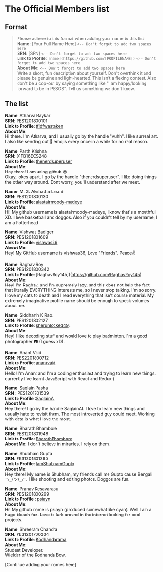 # The Official Members list

## Format
> Please adhere to this format when adding your name to this list  
> **Name**: [Your Full Name Here]  `<-- Don't forget to add two spaces here`  
**SRN**: [SRN]  `<-- Don't forget to add two spaces here`  
**Link to Profile**: `[name](https://github.com/[PROFILENAME])`  `<-- Don't forget to add two spaces here`  
**About Me**:  `<-- Don't forget to add two spaces here`  
Write a short, fun description about yourself. Don't overthink it and please be genuine and light-hearted.
This isn't a flexing contest.
Also don't be a cop-out by saying something like "I am happy/looking forward to be in PESOS".
Tell us something we don't know.

## The list

**Name**: Atharva Raykar  
**SRN**: PES1201800101  
**Link to Profile**: [tfidfwastaken](https://github.com/tfidfwastaken)  
**About Me**:  
Hi there. I'm Atharva, and I usually go by the handle "vuhh". I like surreal art. I also like sending out :melon: emojis every once in a while for no real reason.

**Name**: Parth Krishna  
**SRN**: 01FB16ECS248  
**Link to Profile**: [thenerdsuperuser](https://github.com/thenerdsuperuser)  
**About Me**:  
Hey there! I am using github :stuck_out_tongue:   
Okay, jokes apart. I go by the handle "thenerdsuperuser". I like doing things the other way around. Dont worry, you'll understand after we meet.

**Name**: M. S. Akshatha Laxmi    
**SRN**: PES1201800130  
**Link to Profile**: [alastairmoody-madeye](https://github.com/alastairmoody-madeye)  
**About Me**:    
Hi! My github username is alastairmoody-madeye, I know that's a mouthful XD. I love basketball and doggos. Also if you couldn't tell by my username, I am a Potterhead

**Name**: Vishwas Badiger  
**SRN**: PES1201801609  
**Link to Profile**: [vishwas36](https://github.com/vishwas36)  
**About Me**:  
Hey! My GitHub username is vishwas36, Love "Friends". Peace✌️

**Name**:  Raghav Roy  
**SRN**:  PES1201800342  
**Link to Profile**:  [RaghavRoy145]((https://github.com/RaghavRoy145)  
**About Me**:  
Hey! I'm Raghav, and I'm supremely lazy, and this does not help the fact that literally EVERYTHING interests me, so I never stop talking. I'm so sorry. I love my cats to death and I read everything that isn't course material. My extremely imaginative profile name should be enough to speak volumes about me.   

**Name**: Siddharth K Rao.   
**SRN**: PES1201802127   
**Link to Profile**: [sherunlocked49](https://github.com/sherunlocked49).   
**About Me**:   
Hey! I like decoding stuff and would love to play badminton. I'm a good photographer 📷 (I guess xD).

**Name**: Anant Vaid  
**SRN**: PES2201800712  
**Link to Profile**: [anantvaid](https://github.com/anantvaid)  
**About Me**:  
Hello! I'm Anant and I'm a coding enthusiast and trying to learn new things. currently I've learnt JavaScript with React and Redux:)

**Name**: Saqlain Pasha  
**SRN** : PES1201701539  
**Link to Profile** :[SaqlainAI](https://github.com/SaqlainAI)  
**About Me**:  
Hey there! I go by the handle SaqlainAI. I love to learn new things and usually hate to revisit them. The most introverted guy could meet. Working with data is what I love the most.

**Name**: Bharath Bhambore  
**SRN**: PES1201801948  
**Link to Profile**: [BharathBhambore](https://github.com/BharathBhambore)  
**About Me**: 
I don't believe in miracles. I rely on them.  

**Name**: Shubham Gupta   
**SRN**: PES1201801295  
**Link to Profile**: [IamShubhamGupto](https://github.com/IamShubhamGupto)  
**About Me**:    
Hey there! My name is Shubham, my friends call me Gupto cause Bengali `¯\_(ツ)_/¯`. I like shooting and editing photos. Doggos are fun.

**Name**: Pranav Kesavarapu  
**SRN**: PES1201800299  
**Link to Profile** : [psiayn](https://github.com/psiayn)  
**About Me**:  
Hi! My github name is psiayn (produced somewhat like cyan). Well I am a huge bleach fan. Love to lurk around in the internet looking for cool projects.

**Name**: Shreeram Chandra  
**SRN**: PES1201700364   
**Link to Profile**: [Kodhandarama](https://github.com/Kodhandarama)  
**About Me**:  
Student Developer.  
Wielder of the Kodhanda Bow.  

[Continue adding your names here]

